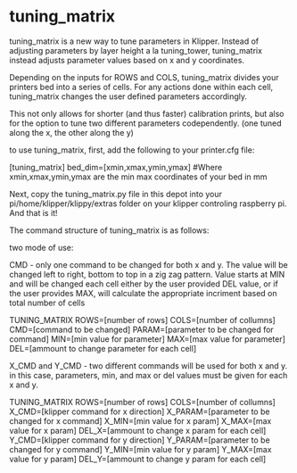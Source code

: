 # tuning_matrix

tuning_matrix is a new way to tune parameters in Klipper. Instead of adjusting parameters by layer height a la tuning_tower, tuning_matrix instead adjusts parameter values based on x and y coordinates. 

Depending on the inputs for ROWS and COLS, tuning_matrix divides your printers bed into a series of cells. For any actions done within each cell, tuning_matrix changes the user defined parameters accordingly. 

This not only allows for shorter (and thus faster) calibration prints, but also for the option to tune two different parameters codependently. (one tuned along the x, the other along the y)

to use tuning_matrix, first, add the following to your printer.cfg file:

[tuning_matrix]
bed_dim=[xmin,xmax,ymin,ymax] #Where xmin,xmax,ymin,ymax are the min max coordinates of your bed in mm

Next, copy the tuning_matrix.py file in this depot into your pi/home/klipper/klippy/extras  folder on your klipper controling raspberry pi. And that is it!

The command structure of tuning_matrix is as follows:

two mode of use:

CMD - only one command to be changed for both x and y. The value will be changed left to right, bottom to top in a zig zag pattern. Value starts at MIN and will be changed each cell either by the user provided DEL value, or if the user provides MAX, will calculate the appropriate incriment based on total number of cells

TUNING_MATRIX ROWS=[number of rows] COLS=[number of collumns]  CMD=[command to be changed] PARAM=[parameter to be changed for command] MIN=[min value for parameter] MAX=[max value for parameter] DEL=[ammount to change parameter for each cell]

  
  
X_CMD and Y_CMD - two different commands will be used for both x and y. in this case, parameters, min, and max or del values must be given for each x and y.

TUNING_MATRIX ROWS=[number of rows] COLS=[number of collumns]  X_CMD=[klipper command for x direction] X_PARAM=[parameter to be changed for x command] X_MIN=[min value for x param] X_MAX=[max value for x param] DEL_X=[ammount to change x param for each cell] Y_CMD=[klipper command for y direction] Y_PARAM=[parameter to be changed for y command] Y_MIN=[min value for y param] Y_MAX=[max value for y param] DEL_Y=[ammount to change y param for each cell]

